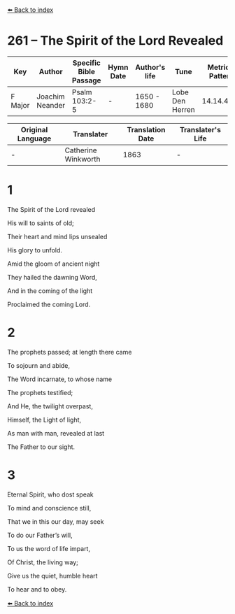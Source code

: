 [⬅️ Back to index](../README.md)

# 261 – The Spirit of the Lord Revealed

Key | Author   | Specific Bible Passage     |Hymn Date |Author's life |Tune |Metrical Pattern   |Composer/Source                                                                                        
-- | --------- | ---------------------------|----------|--------------|-----|-------------------|-------------   
F Major  | Joachim Neander      | Psalm 103:2-5 | -  | 1650 - 1680 | Lobe Den Herren | 14.14.4.7.8 | Chorale Book for England, 1863 

Original Language | Translater | Translation Date   | Translater's Life     
----------------- | --------- | --------------------|-------------   
\-  | Catherine Winkworth      | 1863 | -  | 1827 - 1878 



# 1

The Spirit of the Lord revealed

His will to saints of old;

Their heart and mind lips unsealed

His glory to unfold.

Amid the gloom of ancient night

They hailed the dawning Word,

And in the coming of the light

Proclaimed the coming Lord.



# 2

The prophets passed; at length there came

To sojourn and abide,

The Word incarnate, to whose name

The prophets testified;

And He, the twilight overpast,

Himself, the Light of light,

As man with man, revealed at last

The Father to our sight.



# 3

Eternal Spirit, who dost speak

To mind and conscience still,

That we in this our day, may seek

To do our Father’s will,

To us the word of life impart,

Of Christ, the living way;

Give us the quiet, humble heart

To hear and to obey.

[⬅️ Back to index](../README.md)
